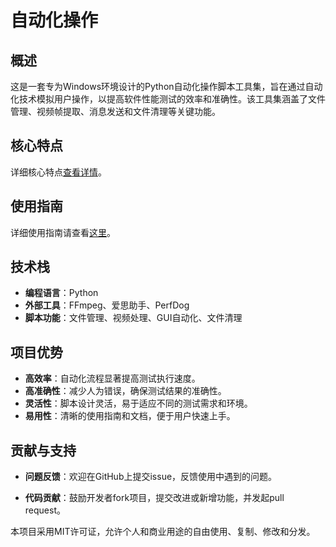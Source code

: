 # 自动化操作

## 概述
这是一套专为Windows环境设计的Python自动化操作脚本工具集，旨在通过自动化技术模拟用户操作，以提高软件性能测试的效率和准确性。该工具集涵盖了文件管理、视频帧提取、消息发送和文件清理等关键功能。

## 核心特点

详细核心特点[查看详情](FEATURES.md)。

## 使用指南

详细使用指南请查看[这里](USAGE_GUIDE.md)。

## 技术栈

- **编程语言**：Python
- **外部工具**：FFmpeg、爱思助手、PerfDog
- **脚本功能**：文件管理、视频处理、GUI自动化、文件清理

## 项目优势

- **高效率**：自动化流程显著提高测试执行速度。
- **高准确性**：减少人为错误，确保测试结果的准确性。
- **灵活性**：脚本设计灵活，易于适应不同的测试需求和环境。
- **易用性**：清晰的使用指南和文档，便于用户快速上手。
## 贡献与支持
- **问题反馈**：欢迎在GitHub上提交issue，反馈使用中遇到的问题。

- **代码贡献**：鼓励开发者fork项目，提交改进或新增功能，并发起pull request。


本项目采用MIT许可证，允许个人和商业用途的自由使用、复制、修改和分发。
